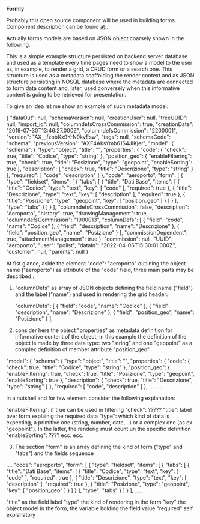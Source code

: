 **Formly**

Probably this open source component will be used in building forms. Component description can be found [at:](https://formly.dev/guide/getting-started).

Actually forms models are based on JSON object coarsely shown in the following.

This is  a simple example structure persisted on backend server database and used as a template every time pages need to show a model to the user as, in example, to render a grid, a CRUD form or a search one. This structure is used as a metadata scaffolding the render context and as JSON structure persisting in NOSQL database where the metadata are connected to form data content and, later, used conversely when this informative content is going to be retrieved for presentation.

To give an idea let me show an example of such metadata model:

{
  "dataOut": null,
  "schemaVersion": null,
  "creationUser": null,
  "treeUUID": null,
  "import_id": null,
  "columndefsCrossCommission": true,
  "creationDate": "2019-07-30T13:46:27.000Z",
  "columndefsCommission": "2200001",
  "version": "AX__fzbbKx9K-N9kvEsw",
  "tags": null,
  "schemaCode": "schema",
  "previousVersion": "AXF4AksYmb61S4JIKjer",
  "model": {
    "schema": {
      "type": "object",
      "title": "",
      "properties": {
        "code": {
          "check": true,
          "title": "Codice",
          "type": "string"
        },
        "position_geo": {
          "enableFiltering": true,
          "check": true,
          "title": "Posizione",
          "type": "geopoint",
          "enableSorting": true
        },
        "description": {
          "check": true,
          "title": "Descrizione",
          "type": "string"
        }
      },
      "required": [
        "code",
        "description"
      ]
    },
    "code": "aeroporto",
    "form": [
      {
        "type": "fieldset",
        "items": [
          {
            "tabs": [
              {
                "title": "Dati Base",
                "items": [
                  {
                    "title": "Codice",
                    "type": "text",
                    "key": [
                      "code"
                    ],
                    "required": true
                  },
                  {
                    "title": "Descrizione",
                    "type": "text",
                    "key": [
                      "description"
                    ],
                    "required": true
                  },
                  {
                    "title": "Posizione",
                    "type": "geopoint",
                    "key": [
                      "position_geo"
                    ]
                  }
                ]
              }
            ],
            "type": "tabs"
          }
        ]
      }
    ],
    "columndefsCrossCommission": false,
    "description": "Aeroporto",
    "history": true,
    "drawingManagement": true,
    "columndefsCommission": "1900013",
    "columnDefs": [
      {
        "field": "code",
        "name": "Codice"
      },
      {
        "field": "description",
        "name": "Descrizione"
      },
      {
        "field": "position_geo",
        "name": "Posizione"
      }
    ],
    "commissionDependent": true,
    "attachmentManagement": true
  },
  "commission": null,
  "UUID": "aeroporto",
  "user": "polist",
  "dataIn": "2022-04-06T15:30:01.000Z",
  "customer": null,
  "parents": null
}

At fist glance, aside the element  "code": "aeroporto" outlining the object name ("aeroporto") as attribute of the "code" field,
three main parts may be described :

1) "columnDefs" as array of JSON objects defining the field name ("field") and the label ("name") and used in rendering the grid header:

    "columnDefs": [
      {
        "field": "code",
        "name": "Codice"
      },
      {
        "field": "description",
        "name": "Descrizione"
      },
      {
        "field": "position_geo",
        "name": "Posizione"
      }
    ],

2) consider here the object "properties" as metadata definition for informative content of the object; in this example the definition of the object is made by three data type: two "string" and one "geopoint" as a complex definition of member attribute "position_geo" 

  "model": {
    "schema": {
      "type": "object",
      "title": "",
      "properties": {
        "code": {
          "check": true,
          "title": "Codice",
          "type": "string"
        },
        "position_geo": {
          "enableFiltering": true,
          "check": true,
          "title": "Posizione",
          "type": "geopoint",
          "enableSorting": true
        },
        "description": {
          "check": true,
          "title": "Descrizione",
          "type": "string"
        }
      },
      "required": [
        "code",
        "description"
      ]
    },
    .........

In a nutshell and for few element consider the following explanation:

  "enableFiltering": if true can be used in filtering
  "check": ?????
  "title": label over form explainig the required data
  "type": which kind of data is expecting, a primitive one (string, number, date,...) or a complex one (as ex. "geopoint"). In the latter, the renderig must count un the specific definition
  "enableSorting": ????
  ecc. ecc.

  3) The section "form" is an array defining the kind of form ("type" and "tabs") and the fields sequence

  ....
    "code": "aeroporto",
    "form": [
      {
        "type": "fieldset",
        "items": [
          {
            "tabs": [
              {
                "title": "Dati Base",
                "items": [
                  {
                    "title": "Codice",
                    "type": "text",
                    "key": [
                      "code"
                    ],
                    "required": true
                  },
                  {
                    "title": "Descrizione",
                    "type": "text",
                    "key": [
                      "description"
                    ],
                    "required": true
                  },
                  {
                    "title": "Posizione",
                    "type": "geopoint",
                    "key": [
                      "position_geo"
                    ]
                  }
                ]
              }
            ],
            "type": "tabs"
          }
        ]
      }
    ],
.....

  "title" as the field label
  "type" the kind of rendering in the form
  "key" the object model in the form, the variable holding the field value
  "required" self explanatory
